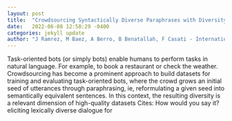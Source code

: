 ```yaml
---
layout: post
title:  "Crowdsourcing Syntactically Diverse Paraphrases with Diversity-Aware Prompts and Workflows"
date:   2022-06-08 12:58:29 -0400
categories: jekyll update
author: "J Ramrez, M Baez, A Berro, B Benatallah, F Casati - International Conference on , 2022"
---
```

Task-oriented bots (or simply bots) enable humans to perform tasks in natural language. For example, to book a restaurant or check the weather. Crowdsourcing has become a prominent approach to build datasets for training and evaluating task-oriented bots, where the crowd grows an initial seed of utterances through paraphrasing, ie, reformulating a given seed into semantically equivalent sentences. In this context, the resulting diversity is a relevant dimension of high-quality datasets  Cites: How would you say it? eliciting lexically diverse dialogue for